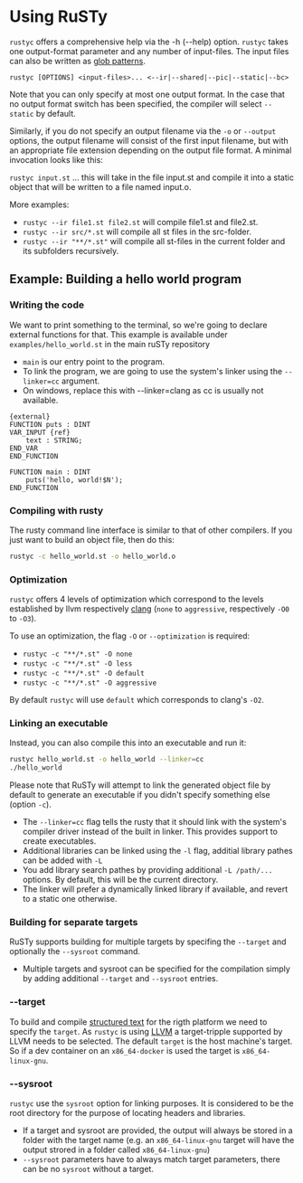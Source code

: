 # Using RuSTy

`rustyc` offers a comprehensive help via the -h (--help) option. `rustyc` takes 
one output-format parameter and any number of input-files. The input files can also be
written as [glob patterns](https://en.wikipedia.org/wiki/Glob_(programming)).

`rustyc [OPTIONS] <input-files>... <--ir|--shared|--pic|--static|--bc>`

Note that you can only specify at most one output format. In the case that no output
format switch has been specified, the compiler will select `--static` by default.

Similarly, if you do not specify an output filename via the `-o` or `--output` options,
the output filename will consist of the first input filename, but with an appropriate
file extension depending on the output file format. A minimal invocation looks like this:

`rustyc input.st` ... this will take in the file input.st and compile it into a static object
that will be written to a file named input.o.

More examples:

- `rustyc --ir file1.st file2.st` will compile file1.st and file2.st.
- `rustyc --ir src/*.st` will compile all st files in the src-folder.
- `rustyc --ir "**/*.st"` will compile all st-files in the current folder and its subfolders recursively.

## Example: Building a hello world program
### Writing the code
We want to print something to the terminal, so we're going to declare external functions
for that.
This example is available under `examples/hello_world.st` in the main ruSTy repository

* `main` is our entry point to the program.
* To link the program, we are going to use the system's linker using the `--linker=cc` argument. 
* On windows, replace this with --linker=clang as cc is usually not available.

```iecst
{external} 
FUNCTION puts : DINT
VAR_INPUT {ref}
    text : STRING;
END_VAR
END_FUNCTION

FUNCTION main : DINT
    puts('hello, world!$N');
END_FUNCTION
```

### Compiling with rusty
The rusty command line interface is similar to that of other compilers.
If you just want to build an object file, then do this:
```bash
rustyc -c hello_world.st -o hello_world.o
```

### Optimization
`rustyc` offers 4 levels of optimization which correspond to the levels established by llvm respectively [clang](https://clang.llvm.org/docs/CommandGuide/clang.html#code-generation-options) (`none` to `aggressive`, respectively `-O0` to `-O3`). 

To use an optimization, the flag `-O` or `--optimization` is required:

- `rustyc -c "**/*.st" -O none`
- `rustyc -c "**/*.st" -O less`
- `rustyc -c "**/*.st" -O default`
- `rustyc -c "**/*.st" -O aggressive`

By default `rustyc` will use `default` which corresponds to clang's `-O2`.

### Linking an executable
Instead, you can also compile this into an executable and run it:
```bash
rustyc hello_world.st -o hello_world --linker=cc
./hello_world
```

Please note that RuSTy will attempt to link the generated object file by default to generate
an executable if you didn't specify something else (option `-c`).
* The `--linker=cc` flag tells the rusty that it should link with the system's compiler driver 
instead of the built in linker. This provides support to create executables.
* Additional libraries can be linked using the `-l` flag, additial library pathes can be added with `-L`
* You add library search pathes by providing additional `-L /path/...` options. By default, this will be
the current directory.
* The linker will prefer a dynamically linked library if available, and revert to a static one otherwise.

### Building for separate targets

RuSTy supports building for multiple targets by specifing the `--target` and optionally the `--sysroot` command.

* Multiple targets and sysroot can be specified for the compilation simply by adding additional
`--target` and `--sysroot` entries.

### --target

To build and compile [structured text](https://en.wikipedia.org/wiki/Structured_text) for the rigth platform we need to specify the `target`. As `rustyc` is using [LLVM](https://en.wikipedia.org/wiki/LLVM) a target-tripple supported by LLVM needs to be selected. The default `target` is the host machine's target. So if a dev container on an `x86_64-docker` is used the target is `x86_64-linux-gnu`.

### --sysroot

`rustyc` use the `sysroot` option for linking purposes. It is considered to be the root directory for the purpose of locating headers and libraries.

* If a target and sysroot are provided, the output will always be stored in a folder with the target name (e.g. an `x86_64-linux-gnu` target will have the output strored in a folder called `x86_64-linux-gnu`)
* `--sysroot` parameters have to always match target parameters, there can be no `sysroot` without a target.
